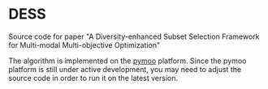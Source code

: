 # DESS
Source code for paper "A Diversity-enhanced Subset Selection Framework for Multi-modal Multi-objective Optimization"

The algorithm is implemented on the [pymoo](https://pymoo.org) platform. Since the pymoo platform is still under active development, you may need to adjust the source code in order to run it on the latest version.
